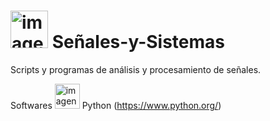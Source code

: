 <h1> <img src="https://github.com/user-attachments/assets/62dd8b64-3a3c-42a4-bede-c2a1d65ad0f2" alt="imagen" width="60"/>  Señales-y-Sistemas </h1>

Scripts y programas de análisis y procesamiento de señales.

Softwares
<img src="https://github.com/user-attachments/assets/ba83e6f1-9199-486a-9077-dc55ac53fd96" alt="imagen" width="40"/> Python (https://www.python.org/)

